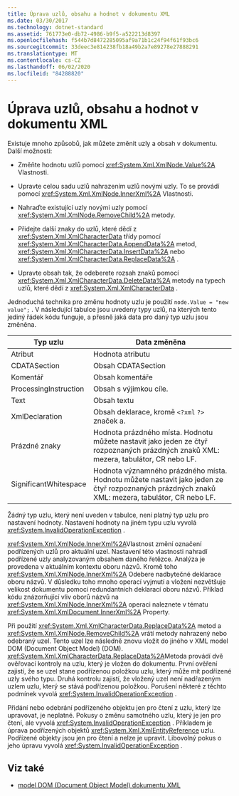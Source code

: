 ```yaml
---
title: Úprava uzlů, obsahu a hodnot v dokumentu XML
ms.date: 03/30/2017
ms.technology: dotnet-standard
ms.assetid: 761773e0-db72-4986-b9f5-a522213d8397
ms.openlocfilehash: f544b7d8472285095af9a71b1c24f94f61f93bc6
ms.sourcegitcommit: 33deec3e814238fb18a49b2a7e89278e27888291
ms.translationtype: MT
ms.contentlocale: cs-CZ
ms.lasthandoff: 06/02/2020
ms.locfileid: "84288820"
---
```

# <a name="modifying-nodes-content-and-values-in-an-xml-document"></a>Úprava uzlů, obsahu a hodnot v dokumentu XML
Existuje mnoho způsobů, jak můžete změnit uzly a obsah v dokumentu. Další možnosti:  
  
- Změňte hodnotu uzlů pomocí <xref:System.Xml.XmlNode.Value%2A> Vlastnosti.  
  
- Upravte celou sadu uzlů nahrazením uzlů novými uzly. To se provádí pomocí <xref:System.Xml.XmlNode.InnerXml%2A> Vlastnosti.  
  
- Nahraďte existující uzly novými uzly pomocí <xref:System.Xml.XmlNode.RemoveChild%2A> metody.  
  
- Přidejte další znaky do uzlů, které dědí z <xref:System.Xml.XmlCharacterData> třídy pomocí <xref:System.Xml.XmlCharacterData.AppendData%2A> metod, <xref:System.Xml.XmlCharacterData.InsertData%2A> nebo <xref:System.Xml.XmlCharacterData.ReplaceData%2A> .  
  
- Upravte obsah tak, že odeberete rozsah znaků pomocí <xref:System.Xml.XmlCharacterData.DeleteData%2A> metody na typech uzlů, které dědí z <xref:System.Xml.XmlCharacterData> .  
  
 Jednoduchá technika pro změnu hodnoty uzlu je použití `node.Value = "new value";` . V následující tabulce jsou uvedeny typy uzlů, na kterých tento jediný řádek kódu funguje, a přesně jaká data pro daný typ uzlu jsou změněna.  
  
|Typ uzlu|Data změněna|  
|---------------|------------------|  
|Atribut|Hodnota atributu|  
|CDATASection|Obsah CDATASection|  
|Komentář|Obsah komentáře|  
|ProcessingInstruction|Obsah s výjimkou cíle.|  
|Text|Obsah textu|  
|XmlDeclaration|Obsah deklarace, kromě `<?xml` `?>` značek a.|  
|Prázdné znaky|Hodnota prázdného místa. Hodnotu můžete nastavit jako jeden ze čtyř rozpoznaných prázdných znaků XML: mezera, tabulátor, CR nebo LF.|  
|SignificantWhitespace|Hodnota významného prázdného místa. Hodnotu můžete nastavit jako jeden ze čtyř rozpoznaných prázdných znaků XML: mezera, tabulátor, CR nebo LF.|  
  
 Žádný typ uzlu, který není uveden v tabulce, není platný typ uzlu pro nastavení hodnoty. Nastavení hodnoty na jiném typu uzlu vyvolá <xref:System.InvalidOperationException> .  
  
 <xref:System.Xml.XmlNode.InnerXml%2A>Vlastnost změní označení podřízených uzlů pro aktuální uzel. Nastavení této vlastnosti nahradí podřízené uzly analyzovaným obsahem daného řetězce. Analýza je provedena v aktuálním kontextu oboru názvů. Kromě toho <xref:System.Xml.XmlNode.InnerXml%2A> Odebere nadbytečné deklarace oboru názvů. V důsledku toho mnoho operací vyjmutí a vložení nezvětšuje velikost dokumentu pomocí redundantních deklarací oboru názvů. Příklad kódu znázorňující vliv oborů názvů na <xref:System.Xml.XmlNode.InnerXml%2A> operaci naleznete v tématu <xref:System.Xml.XmlDocument.InnerXml%2A> Property.  
  
 Při použití <xref:System.Xml.XmlCharacterData.ReplaceData%2A> metod a <xref:System.Xml.XmlNode.RemoveChild%2A> vrátí metody nahrazený nebo odebraný uzel. Tento uzel lze následně znovu vložit do jiného v XML model DOM (Document Object Model) (DOM). <xref:System.Xml.XmlCharacterData.ReplaceData%2A>Metoda provádí dvě ověřovací kontroly na uzlu, který je vložen do dokumentu. První ověření zajistí, že se uzel stane podřízenou položkou uzlu, který může mít podřízené uzly svého typu. Druhá kontrolu zajistí, že vložený uzel není nadřazeným uzlem uzlu, který se stává podřízenou položkou. Porušení některé z těchto podmínek vyvolá <xref:System.InvalidOperationException> .  
  
 Přidání nebo odebrání podřízeného objektu jen pro čtení z uzlu, který lze upravovat, je neplatné. Pokusy o změnu samotného uzlu, který je jen pro čtení, ale vyvolá <xref:System.InvalidOperationException> . Příkladem je úprava podřízených objektů <xref:System.Xml.XmlEntityReference> uzlu. Podřízené objekty jsou jen pro čtení a nelze je upravit. Libovolný pokus o jeho úpravu vyvolá <xref:System.InvalidOperationException> .  
  
## <a name="see-also"></a>Viz také

- [model DOM (Document Object Model) dokumentu XML](xml-document-object-model-dom.md)
